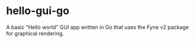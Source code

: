 # hello-gui-go
A basic "Hello world" GUI app written in Go that uses the Fyne v2 package for graphical rendering.
